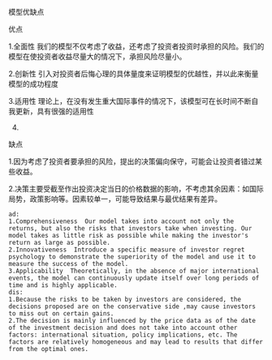 模型优缺点

优点

1.全面性 我们的模型不仅考虑了收益，还考虑了投资者投资时承担的风险。我们的模型在使投资者收益尽量大的情况下，承担风险尽量小。

2.创新性 引入对投资者后悔心理的具体量度来证明模型的优越性，并以此来衡量模型的成功程度

3.适用性 理论上，在没有发生重大国际事件的情况下，该模型可在长时间不断自我更新，具有很强的适用性

4.

 

缺点

1.因为考虑了投资者要承担的风险，提出的决策偏向保守，可能会让投资者错过某些收益。

2.决策主要受截至作出投资决定当日的价格数据的影响，不考虑其余因素：如国际局势，政策影响等。因素较单一，可能导致结果与最优结果有差异。





```
ad:
1.Comprehensiveness  Our model takes into account not only the returns, but also the risks that investors take when investing. Our model takes as little risk as possible while making the investor's return as large as possible.
2.Innovativeness  Introduce a specific measure of investor regret psychology to demonstrate the superiority of the model and use it to measure the success of the model.
3.Applicability  Theoretically, in the absence of major international events, the model can continuously update itself over long periods of time and is highly applicable.
dis:
1.Because the risks to be taken by investors are considered, the decisions proposed are on the conservative side ,may cause investors to miss out on certain gains.
2.The decision is mainly influenced by the price data as of the date of the investment decision and does not take into account other factors: international situation, policy implications, etc. The factors are relatively homogeneous and may lead to results that differ from the optimal ones.
```

